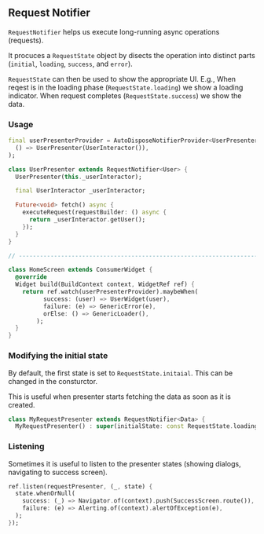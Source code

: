 
## Request Notifier

`RequestNotifier` helps us execute long-running async operations (requests).

It procuces a `RequestState` object by disects the operation into distinct parts (`initial`, `loading`, `success`, and `error`).

`RequestState` can then be used to show the appropriate UI.
E.g., When reqest is in the loading phase (`RequestState.loading`) we show a loading indicator. When request completes (`RequestState.success`) we show the data.

### Usage

```dart
final userPresenterProvider = AutoDisposeNotifierProvider<UserPresenter, RequestState<User>>(
  () => UserPresenter(UserInteractor()),
);

class UserPresenter extends RequestNotifier<User> {
  UserPresenter(this._userInteractor);

  final UserInteractor _userInteractor;

  Future<void> fetch() async {
    executeRequest(requestBuilder: () async {
      return _userInteractor.getUser();
    });
  }
}

// -------------------------------------------------------------------------------------------------------------------

class HomeScreen extends ConsumerWidget {
  @override
  Widget build(BuildContext context, WidgetRef ref) {
    return ref.watch(userPresenterProvider).maybeWhen(
          success: (user) => UserWidget(user),
          failure: (e) => GenericError(e),
          orElse: () => GenericLoader(),
        );
  }
}


```

### Modifying the initial state

By default, the first state is set to `RequestState.initaial`. This can be changed in the consturctor.

This is useful when presenter starts fetching the data as soon as it is created.

```dart
class MyRequestPresenter extends RequestNotifier<Data> {
  MyRequestPresenter() : super(initialState: const RequestState.loading());
```


### Listening

Sometimes it is useful to listen to the presenter states (showing dialogs, navigating to success screen).

```dart
ref.listen(requestPresenter, (_, state) {
  state.whenOrNull(
    success: (_) => Navigator.of(context).push(SuccessScreen.route()),
    failure: (e) => Alerting.of(context).alertOfException(e),
  );
});
```


